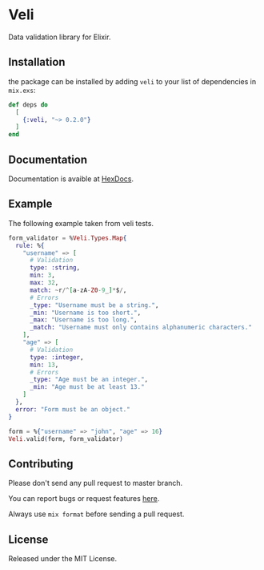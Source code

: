 # Veli

Data validation library for Elixir.

## Installation

the package can be installed by adding `veli` to your list of dependencies in `mix.exs`:

```elixir
def deps do
  [
    {:veli, "~> 0.2.0"}
  ]
end
```

## Documentation

Documentation is avaible at [HexDocs](https://hexdocs.pm/veli).

## Example

The following example taken from veli tests.

```ex
form_validator = %Veli.Types.Map{
  rule: %{
    "username" => [
      # Validation
      type: :string,
      min: 3,
      max: 32,
      match: ~r/^[a-zA-Z0-9_]*$/,
      # Errors
      _type: "Username must be a string.",
      _min: "Username is too short.",
      _max: "Username is too long.",
      _match: "Username must only contains alphanumeric characters."
    ],
    "age" => [
      # Validation
      type: :integer,
      min: 13,
      # Errors
      _type: "Age must be an integer.",
      _min: "Age must be at least 13."
    ]
  },
  error: "Form must be an object."
}

form = %{"username" => "john", "age" => 16}
Veli.valid(form, form_validator)
```

## Contributing

Please don't send any pull request to master branch.

You can report bugs or request features [here](https://github.com/cart96/veli/issues).

Always use `mix format` before sending a pull request.

## License

Released under the MIT License.
